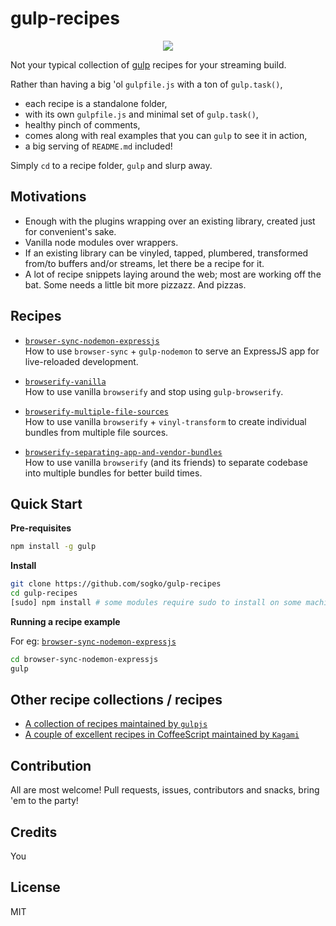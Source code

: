 # gulp-recipes

<p align="center">
  <img src='https://raw2.github.com/gulpjs/artwork/master/gulp.png'/>
</p>

Not your typical collection of [gulp](http://gulpjs.com) recipes for your streaming build.

Rather than having a big 'ol ```gulpfile.js``` with a ton of ```gulp.task()```,
* each recipe is a standalone folder,
* with its own ```gulpfile.js``` and minimal set of ```gulp.task()```,
* healthy pinch of comments,
* comes along with real examples that you can ```gulp``` to see it in action,
* a big serving of ```README.md``` included!

Simply ```cd``` to a recipe folder, ```gulp``` and slurp away.

## Motivations

* Enough with the plugins wrapping over an existing library, created just for convenient's sake.
* Vanilla node modules over wrappers.
* If an existing library can be vinyled, tapped, plumbered, transformed from/to buffers and/or streams, let there be a recipe for it.
* A lot of recipe snippets laying around the web; most are working off the bat. Some needs a little bit more pizzazz. And pizzas.


## Recipes

* [```browser-sync-nodemon-expressjs```](browser-sync-nodemon-expressjs)
<br/>How to use ```browser-sync``` + ```gulp-nodemon``` to serve an ExpressJS app for live-reloaded development.

* [```browserify-vanilla```](browserify-vanilla)
<br/>How to use vanilla ```browserify``` and stop using ```gulp-browserify```.

* [```browserify-multiple-file-sources```](browserify-multiple-file-sources)
<br/>How to use vanilla ```browserify``` + ```vinyl-transform``` to create individual bundles from multiple file sources.

* [```browserify-separating-app-and-vendor-bundles```](browserify-separating-app-and-vendor-bundles)
<br/>How to use vanilla ```browserify``` (and its friends) to separate codebase into multiple bundles for better build times.

## Quick Start

**Pre-requisites**

```bash
npm install -g gulp
```

**Install**

```bash
git clone https://github.com/sogko/gulp-recipes
cd gulp-recipes
[sudo] npm install # some modules require sudo to install on some machines
```

**Running a recipe example**

For eg: [```browser-sync-nodemon-expressjs```](browser-sync-nodemon-expressjs)

```bash
cd browser-sync-nodemon-expressjs
gulp
```

## Other recipe collections / recipes

* [A collection of recipes maintained by ```gulpjs```](https://github.com/gulpjs/gulp/tree/master/docs/recipes)
* [A couple of excellent recipes in CoffeeScript maintained by ```Kagami```](https://github.com/Kagami/gulp-recipes)

## Contribution
All are most welcome! Pull requests, issues, contributors and snacks, bring 'em to the party!

## Credits
You

## License
MIT
